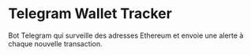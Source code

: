 # Telegram Wallet Tracker

Bot Telegram qui surveille des adresses Ethereum et envoie une alerte à chaque nouvelle transaction.
